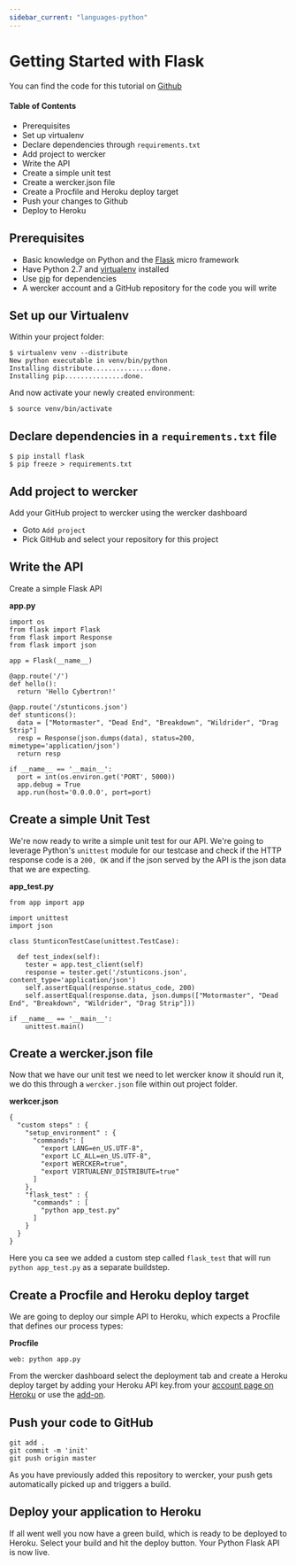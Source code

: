 ```yaml
---
sidebar_current: "languages-python"
---
```


# Getting Started with Flask

You can find the code for this tutorial on [Github](https://github.com/mies/wercker-flask-api)

#### Table of Contents

* Prerequisites
* Set up virtualenv
* Declare dependencies through `requirements.txt`
* Add project to wercker
* Write the API
* Create a simple unit test
* Create a wercker.json file
* Create a Procfile and Heroku deploy target
* Push your changes to Github
* Deploy to Heroku

## Prerequisites
* Basic knowledge on Python and the [Flask](http://flask.pocoo.org) micro framework
* Have Python 2.7 and [virtualenv](http://pypi.python.org/pypi/virtualenv) installed
* Use [pip](http://pypi.python.org/pypi/pip) for dependencies
* A wercker account and a GitHub repository for the code you will write

## Set up our Virtualenv

Within your project folder:


	$ virtualenv venv --distribute
	New python executable in venv/bin/python
	Installing distribute...............done.
	Installing pip...............done.


And now activate your newly created environment:


	$ source venv/bin/activate

## Declare dependencies in a `requirements.txt` file


	$ pip install flask
	$ pip freeze > requirements.txt


## Add project to wercker
Add your GitHub project to wercker using the wercker dashboard
* Goto `Add project`
* Pick GitHub and select your repository for this project

## Write the API

Create a simple Flask API

**app.py**



	import os
	from flask import Flask
	from flask import Response
	from flask import json

	app = Flask(__name__)

	@app.route('/')
	def hello():
	  return 'Hello Cybertron!'

	@app.route('/stunticons.json')
	def stunticons():
	  data = ["Motormaster", "Dead End", "Breakdown", "Wildrider", "Drag Strip"]
	  resp = Response(json.dumps(data), status=200, mimetype='application/json')
	  return resp

	if __name__ == '__main__':
	  port = int(os.environ.get('PORT', 5000))
	  app.debug = True
	  app.run(host='0.0.0.0', port=port)


## Create a simple Unit Test

We're now ready to write a simple unit test for our API. We're going to leverage Python's `unittest` module for our testcase and check if the HTTP response code is a `200, OK` and if the json served by the API is the json data that we are expecting.

**app_test.py**


    from app import app

    import unittest
    import json

    class StunticonTestCase(unittest.TestCase):

      def test_index(self):
        tester = app.test_client(self)
        response = tester.get('/stunticons.json', content_type='application/json')
        self.assertEqual(response.status_code, 200)
        self.assertEqual(response.data, json.dumps(["Motormaster", "Dead End", "Breakdown", "Wildrider", "Drag Strip"]))

    if __name__ == '__main__':
        unittest.main()


## Create a wercker.json file

Now that we have our unit test we need to let wercker know it should run it, we do this through a `wercker.json` file within out project folder.

**werkcer.json**


    {
      "custom steps" : {
        "setup_environment" : {
          "commands": [
            "export LANG=en_US.UTF-8",
            "export LC_ALL=en_US.UTF-8",
            "export WERCKER=true",
            "export VIRTUALENV_DISTRIBUTE=true"
          ]
        },
        "flask_test" : {
          "commands" : [
            "python app_test.py"
          ]
        }
      }
    }

Here you ca see we added a custom step called `flask_test` that will run `python app_test.py` as a separate buildstep.

## Create a Procfile and Heroku deploy target

We are going to deploy our simple API to Heroku, which expects a Procfile that defines our process types:

**Procfile**


	web: python app.py


From the wercker dashboard select the deployment tab and create a Heroku deploy target by adding your Heroku API key.from your [account page on Heroku](https://dashboard.heroku.com/account) or use the [add-on](http://addons.heroku.com/wercker).

## Push your code to GitHub


	git add .
	git commit -m 'init'
	git push origin master


As you have previously added this repository to wercker, your push gets automatically picked up and triggers a build.

## Deploy your application to Heroku

If all went well you now have a green build, which is ready to be deployed to Heroku.
Select your build and hit the deploy button. Your Python Flask API is now live.